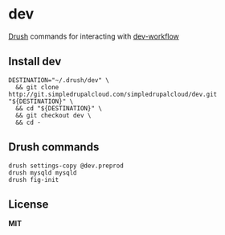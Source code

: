 # dev

[Drush](https://github.com/drush-ops/drush) commands for interacting with [dev-workflow](http://gitlab.simpledrupalcloud.com/simpledrupalcloud/dev-workflow/blob/master/README.md)

## Install dev

    DESTINATION="~/.drush/dev" \
      && git clone http://git.simpledrupalcloud.com/simpledrupalcloud/dev.git "${DESTINATION}" \
      && cd "${DESTINATION}" \
      && git checkout dev \
      && cd -

## Drush commands

    drush settings-copy @dev.preprod
    drush mysqld mysqld
    drush fig-init

## License

**MIT**
